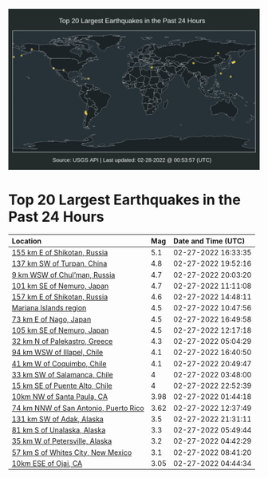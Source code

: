 ![Map](./map.png)

# Top 20 Largest Earthquakes in the Past 24 Hours

| Location | Mag | Date and Time (UTC) |
|:---|:---|:---|
| [155 km E of Shikotan, Russia](https://earthquake.usgs.gov/earthquakes/eventpage/us6000h0jb) | 5.1 | 02-27-2022 16:33:35 |
| [137 km SW of Turpan, China](https://earthquake.usgs.gov/earthquakes/eventpage/us6000h0k8) | 4.8 | 02-27-2022 19:52:16 |
| [9 km WSW of Chul’man, Russia](https://earthquake.usgs.gov/earthquakes/eventpage/us6000h0k9) | 4.7 | 02-27-2022 20:03:20 |
| [101 km SE of Nemuro, Japan](https://earthquake.usgs.gov/earthquakes/eventpage/us6000h0i0) | 4.7 | 02-27-2022 11:11:08 |
| [157 km E of Shikotan, Russia](https://earthquake.usgs.gov/earthquakes/eventpage/us6000h0iu) | 4.6 | 02-27-2022 14:48:11 |
| [Mariana Islands region](https://earthquake.usgs.gov/earthquakes/eventpage/us6000h0i1) | 4.5 | 02-27-2022 10:47:56 |
| [73 km E of Nago, Japan](https://earthquake.usgs.gov/earthquakes/eventpage/us6000h0jg) | 4.5 | 02-27-2022 16:49:58 |
| [105 km SE of Nemuro, Japan](https://earthquake.usgs.gov/earthquakes/eventpage/us6000h0ie) | 4.5 | 02-27-2022 12:17:18 |
| [32 km N of Palekastro, Greece](https://earthquake.usgs.gov/earthquakes/eventpage/us6000h0gf) | 4.3 | 02-27-2022 05:04:29 |
| [94 km WSW of Illapel, Chile](https://earthquake.usgs.gov/earthquakes/eventpage/us6000h0jd) | 4.1 | 02-27-2022 16:40:50 |
| [41 km W of Coquimbo, Chile](https://earthquake.usgs.gov/earthquakes/eventpage/us6000h0kg) | 4.1 | 02-27-2022 20:49:47 |
| [33 km SW of Salamanca, Chile](https://earthquake.usgs.gov/earthquakes/eventpage/us6000h0fz) | 4 | 02-27-2022 03:48:00 |
| [15 km SE of Puente Alto, Chile](https://earthquake.usgs.gov/earthquakes/eventpage/us6000h0l9) | 4 | 02-27-2022 22:52:39 |
| [10km NW of Santa Paula, CA](https://earthquake.usgs.gov/earthquakes/eventpage/ci40194736) | 3.98 | 02-27-2022 01:44:18 |
| [74 km NNW of San Antonio, Puerto Rico](https://earthquake.usgs.gov/earthquakes/eventpage/pr2022058000) | 3.62 | 02-27-2022 12:37:49 |
| [131 km SW of Adak, Alaska](https://earthquake.usgs.gov/earthquakes/eventpage/ak0222o9uwlx) | 3.5 | 02-27-2022 21:31:11 |
| [81 km S of Unalaska, Alaska](https://earthquake.usgs.gov/earthquakes/eventpage/us6000h0gp) | 3.3 | 02-27-2022 05:49:44 |
| [35 km W of Petersville, Alaska](https://earthquake.usgs.gov/earthquakes/eventpage/ak0222nzsxeq) | 3.2 | 02-27-2022 04:42:29 |
| [57 km S of Whites City, New Mexico](https://earthquake.usgs.gov/earthquakes/eventpage/tx2022eauw) | 3.1 | 02-27-2022 08:41:20 |
| [10km ESE of Ojai, CA](https://earthquake.usgs.gov/earthquakes/eventpage/ci40194848) | 3.05 | 02-27-2022 04:44:34 |
